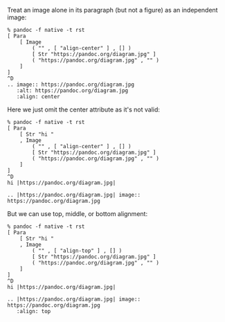 Treat an image alone in its paragraph (but not a figure)
as an independent image:
```
% pandoc -f native -t rst
[ Para
    [ Image
        ( "" , [ "align-center" ] , [] )
        [ Str "https://pandoc.org/diagram.jpg" ]
        ( "https://pandoc.org/diagram.jpg" , "" )
    ]
]
^D
.. image:: https://pandoc.org/diagram.jpg
   :alt: https://pandoc.org/diagram.jpg
   :align: center
```

Here we just omit the center attribute as it's not valid:
```
% pandoc -f native -t rst
[ Para
    [ Str "hi "
    , Image
        ( "" , [ "align-center" ] , [] )
        [ Str "https://pandoc.org/diagram.jpg" ]
        ( "https://pandoc.org/diagram.jpg" , "" )
    ]
]
^D
hi |https://pandoc.org/diagram.jpg|

.. |https://pandoc.org/diagram.jpg| image:: https://pandoc.org/diagram.jpg
```

But we can use top, middle, or bottom alignment:
```
% pandoc -f native -t rst
[ Para
    [ Str "hi "
    , Image
        ( "" , [ "align-top" ] , [] )
        [ Str "https://pandoc.org/diagram.jpg" ]
        ( "https://pandoc.org/diagram.jpg" , "" )
    ]
]
^D
hi |https://pandoc.org/diagram.jpg|

.. |https://pandoc.org/diagram.jpg| image:: https://pandoc.org/diagram.jpg
   :align: top
```
